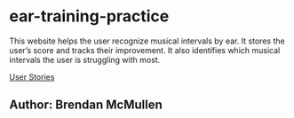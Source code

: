 # ear-training-practice
This website helps the user recognize musical intervals by ear. It stores the user’s score and tracks their improvement. It also identifies which musical intervals the user is struggling with most.

[User Stories](https://github.com/bgmcmullen/ear-training-practice/blob/main/user-stories.md)

## Author: Brendan McMullen
